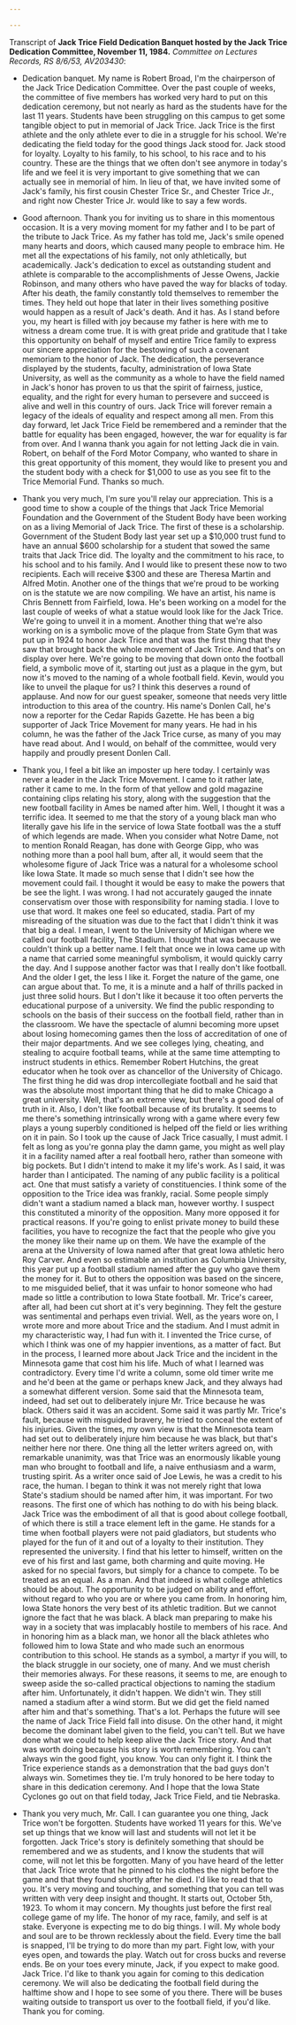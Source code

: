 ```yaml
---

---
```


Transcript of **Jack Trice Field Dedication Banquet hosted by the Jack Trice Dedication Committee, November 11, 1984.** *Committee on Lectures Records, RS 8/6/53, AV203430*:

- Dedication banquet. My name is Robert Broad, I'm the chairperson of the Jack Trice Dedication Committee. Over the past couple of weeks, the committee of five members has worked very hard to put on this dedication ceremony, but not nearly as hard as the students have for the last 11 years. Students have been struggling on this campus to get some tangible object to put in memorial of Jack Trice. Jack Trice is the first athlete and the only athlete ever to die in a struggle for his school. We're dedicating the field today for the good things Jack stood for. Jack stood for loyalty. Loyalty to his family, to his school, to his race and to his country. These are the things that we often don't see anymore in today's life and we feel it is very important to give something that we can actually see in memorial of him. In lieu of that, we have invited some of Jack's family, his first cousin Chester Trice Sr., and Chester Trice Jr., and right now Chester Trice Jr. would like to say a few words.

- Good afternoon. Thank you for inviting us to share in this momentous occasion. It is a very moving moment for my father and I to be part of the tribute to Jack Trice. As my father has told me, Jack's smile opened many hearts and doors, which caused many people to embrace him. He met all the expectations of his family, not only athletically, but academically. Jack's dedication to excel as outstanding student and athlete is comparable to the accomplishments of Jesse Owens, Jackie Robinson, and many others who have paved the way for blacks of today. After his death, the family constantly told themselves to remember the times. They held out hope that later in their lives something positive would happen as a result of Jack's death. And it has. As I stand before you, my heart is filled with joy because my father is here with me to witness a dream come true. It is with great pride and gratitude that I take this opportunity on behalf of myself and entire Trice family to express our sincere appreciation for the bestowing of such a covenant memoriam to the honor of Jack. The dedication, the perseverance displayed by the students, faculty, administration of Iowa State University, as well as the community as a whole to have the field named in Jack's honor has proven to us that the spirit of fairness, justice, equality, and the right for every human to persevere and succeed is alive and well in this country of ours. Jack Trice will forever remain a legacy of the ideals of equality and respect among all men. From this day forward, let Jack Trice Field be remembered and a reminder that the battle for equality has been engaged, however, the war for equality is far from over. And I wanna thank you again for not letting Jack die in vain. Robert, on behalf of the Ford Motor Company, who wanted to share in this great opportunity of this moment, they would like to present you and the student body with a check for $1,000 to use as you see fit to the Trice Memorial Fund. Thanks so much.

- Thank you very much, I'm sure you'll relay our appreciation. This is a good time to show a couple of the things that Jack Trice Memorial Foundation and the Government of the Student Body have been working on as a living Memorial of Jack Trice. The first of these is a scholarship. Government of the Student Body last year set up a $10,000 trust fund to have an annual $600 scholarship for a student that sowed the same traits that Jack Trice did. The loyalty and the commitment to his race, to his school and to his family. And I would like to present these now to two recipients. Each will receive $300 and these are Theresa Martin and Alfred Motin. Another one of the things that we're proud to be working on is the statute we are now compiling. We have an artist, his name is Chris Bennett from Fairfield, Iowa. He's been working on a model for the last couple of weeks of what a statue would look like for the Jack Trice. We're going to unveil it in a moment. Another thing that we're also working on is a symbolic move of the plaque from State Gym that was put up in 1924 to honor Jack Trice and that was the first thing that they saw that brought back the whole movement of Jack Trice. And that's on display over here. We're going to be moving that down onto the football field, a symbolic move of it, starting out just as a plaque in the gym, but now it's moved to the naming of a whole football field. Kevin, would you like to unveil the plaque for us? I think this deserves a round of applause. And now for our guest speaker, someone that needs very little introduction to this area of the country. His name's Donlen Call, he's now a reporter for the Cedar Rapids Gazette. He has been a big supporter of Jack Trice Movement for many years. He had in his column, he was the father of the Jack Trice curse, as many of you may have read about. And I would, on behalf of the committee, would very happily and proudly present Donlen Call.

- Thank you, I feel a bit like an imposter up here today. I certainly was never a leader in the Jack Trice Movement. I came to it rather late, rather it came to me. In the form of that yellow and gold magazine containing clips relating his story, along with the suggestion that the new football facility in Ames be named after him. Well, I thought it was a terrific idea. It seemed to me that the story of a young black man who literally gave his life in the service of Iowa State football was the a stuff of which legends are made. When you consider what Notre Dame, not to mention Ronald Reagan, has done with George Gipp, who was nothing more than a pool hall bum, after all, it would seem that the wholesome figure of Jack Trice was a natural for a wholesome school like Iowa State. It made so much sense that I didn't see how the movement could fail. I thought it would be easy to make the powers that be see the light. I was wrong. I had not accurately gauged the innate conservatism over those with responsibility for naming stadia. I love to use that word. It makes one feel so educated, stadia. Part of my misreading of the situation was due to the fact that I didn't think it was that big a deal. I mean, I went to the University of Michigan where we called our football facility, The Stadium. I thought that was because we couldn't think up a better name. I felt that once we in Iowa came up with a name that carried some meaningful symbolism, it would quickly carry the day. And I suppose another factor was that I really don't like football. And the older I get, the less I like it. Forget the nature of the game, one can argue about that. To me, it is a minute and a half of thrills packed in just three solid hours. But I don't like it because it too often perverts the educational purpose of a university. We find the public responding to schools on the basis of their success on the football field, rather than in the classroom. We have the spectacle of alumni becoming more upset about losing homecoming games then the loss of accreditation of one of their major departments. And we see colleges lying, cheating, and stealing to acquire football teams, while at the same time attempting to instruct students in ethics. Remember Robert Hutchins, the great educator when he took over as chancellor of the University of Chicago. The first thing he did was drop intercollegiate football and he said that was the absolute most important thing that he did to make Chicago a great university. Well, that's an extreme view, but there's a good deal of truth in it. Also, I don't like football because of its brutality. It seems to me there's something intrinsically wrong with a game where every few plays a young superbly conditioned is helped off the field or lies writhing on it in pain. So I took up the cause of Jack Trice casually, I must admit. I felt as long as you're gonna play the damn game, you might as well play it in a facility named after a real football hero, rather than someone with big pockets. But I didn't intend to make it my life's work. As I said, it was harder than I anticipated. The naming of any public facility is a political act. One that must satisfy a variety of constituencies. I think some of the opposition to the Trice idea was frankly, racial. Some people simply didn't want a stadium named a black man, however worthy. I suspect this constituted a minority of the opposition. Many more opposed it for practical reasons. If you're going to enlist private money to build these facilities, you have to recognize the fact that the people who give you the money like their name up on them. We have the example of the arena at the University of Iowa named after that great Iowa athletic hero Roy Carver. And even so estimable an institution as Columbia University, this year put up a football stadium named after the guy who gave them the money for it. But to others the opposition was based on the sincere, to me misguided belief, that it was unfair to honor someone who had made so little a contribution to Iowa State football. Mr. Trice's career, after all, had been cut short at it's very beginning. They felt the gesture was sentimental and perhaps even trivial. Well, as the years wore on, I wrote more and more about Trice and the stadium. And I must admit in my characteristic way, I had fun with it. I invented the Trice curse, of which I think was one of my happier inventions, as a matter of fact. But in the process, I learned more about Jack Trice and the incident in the Minnesota game that cost him his life. Much of what I learned was contradictory. Every time I'd write a column, some old timer write me and he'd been at the game or perhaps knew Jack, and they always had a somewhat different version. Some said that the Minnesota team, indeed, had set out to deliberately injure Mr. Trice because he was black. Others said it was an accident. Some said it was partly Mr. Trice's fault, because with misguided bravery, he tried to conceal the extent of his injuries. Given the times, my own view is that the Minnesota team had set out to deliberately injure him because he was black, but that's neither here nor there. One thing all the letter writers agreed on, with remarkable unanimity, was that Trice was an enormously likable young man who brought to football and life, a naive enthusiasm and a warm, trusting spirit. As a writer once said of Joe Lewis, he was a credit to his race, the human. I began to think it was not merely right that Iowa State's stadium should be named after him, it was important. For two reasons. The first one of which has nothing to do with his being black. Jack Trice was the embodiment of all that is good about college football, of which there is still a trace element left in the game. He stands for a time when football players were not paid gladiators, but students who played for the fun of it and out of a loyalty to their institution. They represented the university. I find that his letter to himself, written on the eve of his first and last game, both charming and quite moving. He asked for no special favors, but simply for a chance to compete. To be treated as an equal. As a man. And that indeed is what college athletics should be about. The opportunity to be judged on ability and effort, without regard to who you are or where you came from. In honoring him, Iowa State honors the very best of its athletic tradition. But we cannot ignore the fact that he was black. A black man preparing to make his way in a society that was implacably hostile to members of his race. And in honoring him as a black man, we honor all the black athletes who followed him to Iowa State and who made such an enormous contribution to this school. He stands as a symbol, a martyr if you will, to the black struggle in our society, one of many. And we must cherish their memories always. For these reasons, it seems to me, are enough to sweep aside the so-called practical objections to naming the stadium after him. Unfortunately, it didn't happen. We didn't win. They still named a stadium after a wind storm. But we did get the field named after him and that's something. That's a lot. Perhaps the future will see the name of Jack Trice Field fall into disuse. On the other hand, it might become the dominant label given to the field, you can't tell. But we have done what we could to help keep alive the Jack Trice story. And that was worth doing because his story is worth remembering. You can't always win the good fight, you know. You can only fight it. I think the Trice experience stands as a demonstration that the bad guys don't always win. Sometimes they tie. I'm truly honored to be here today to share in this dedication ceremony. And I hope that the Iowa State Cyclones go out on that field today, Jack Trice Field, and tie Nebraska.

- Thank you very much, Mr. Call. I can guarantee you one thing, Jack Trice won't be forgotten. Students have worked 11 years for this. We've set up things that we know will last and students will not let it be forgotten. Jack Trice's story is definitely something that should be remembered and we as students, and I know the students that will come, will not let this be forgotten. Many of you have heard of the letter that Jack Trice wrote that he pinned to his clothes the night before the game and that they found shortly after he died. I'd like to read that to you. It's very moving and touching, and something that you can tell was written with very deep insight and thought. It starts out, October 5th, 1923. To whom it may concern. My thoughts just before the first real college game of my life. The honor of my race, family, and self is at stake. Everyone is expecting me to do big things. I will. My whole body and soul are to be thrown recklessly about the field. Every time the ball is snapped, I'll be trying to do more than my part. Fight low, with your eyes open, and towards the play. Watch out for cross bucks and reverse ends. Be on your toes every minute, Jack, if you expect to make good. Jack Trice. I'd like to thank you again for coming to this dedication ceremony. We will also be dedicating the football field during the halftime show and I hope to see some of you there. There will be buses waiting outside to transport us over to the football field, if you'd like. Thank you for coming.